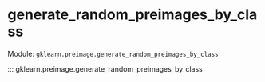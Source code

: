 # generate_random_preimages_by_class

Module: `gklearn.preimage.generate_random_preimages_by_class`

::: gklearn.preimage.generate_random_preimages_by_class
